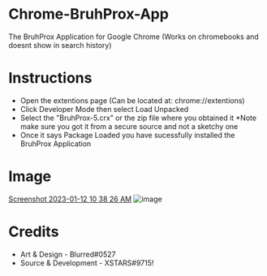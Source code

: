 # Chrome-BruhProx-App
The BruhProx Application for Google Chrome (Works on chromebooks and doesnt show in search history)

# Instructions
 - Open the extentions page (Can be located at: chrome://extentions)
 - Click Developer Mode then select Load Unpacked
 - Select the "BruhProx-5.crx" or the zip file where you obtained it *Note make sure you got it from a secure source and not a sketchy one
 - Once it says Package Loaded you have sucessfully installed the BruhProx Application
 
 # Image
 [Screenshot 2023-01-12 10 38 26 AM](https://user-images.githubusercontent.com/72810050/212111489-b6d411d9-1d9a-46b6-acf5-38cdf6a1e239.png)
![image](https://user-images.githubusercontent.com/72810050/212111601-4df082cd-f144-4b64-9b69-ebf5222706a9.png)

# Credits
 - Art & Design - Blurred#0527
 - Source & Development - XSTARS#9715!
